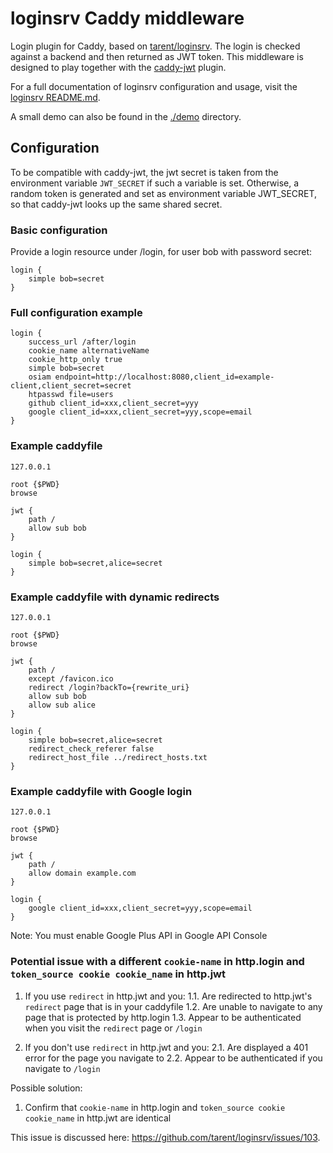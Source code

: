 # loginsrv Caddy middleware

Login plugin for Caddy, based on [tarent/loginsrv](https://github.com/tarent/loginsrv).
The login is checked against a backend and then returned as JWT token.
This middleware is designed to play together with the [caddy-jwt](https://github.com/BTBurke/caddy-jwt) plugin.

For a full documentation of loginsrv configuration and usage, visit the [loginsrv README.md](https://github.com/tarent/loginsrv).

A small demo can also be found in the [./demo](https://github.com/tarent/loginsrv/tree/master/caddy/demo) directory.

## Configuration
To be compatible with caddy-jwt, the jwt secret is taken from the environment variable `JWT_SECRET`
if such a variable is set. Otherwise, a random token is generated and set as environment variable JWT_SECRET,
so that caddy-jwt looks up the same shared secret.

### Basic configuration
Provide a login resource under /login, for user bob with password secret:
```
login {
    simple bob=secret
}
```

### Full configuration example
```
login {
    success_url /after/login
    cookie_name alternativeName
    cookie_http_only true
    simple bob=secret
    osiam endpoint=http://localhost:8080,client_id=example-client,client_secret=secret
    htpasswd file=users
    github client_id=xxx,client_secret=yyy
    google client_id=xxx,client_secret=yyy,scope=email
}
```

### Example caddyfile
```
127.0.0.1

root {$PWD}
browse

jwt {
    path /
    allow sub bob
}

login {
    simple bob=secret,alice=secret
}
```

### Example caddyfile with dynamic redirects
```
127.0.0.1

root {$PWD}
browse

jwt {
    path /
    except /favicon.ico
    redirect /login?backTo={rewrite_uri}
    allow sub bob
    allow sub alice
}

login {
    simple bob=secret,alice=secret
    redirect_check_referer false
    redirect_host_file ../redirect_hosts.txt
}
```

### Example caddyfile with Google login

```
127.0.0.1

root {$PWD}
browse

jwt {
    path /
    allow domain example.com
}

login {
    google client_id=xxx,client_secret=yyy,scope=email
}
```
Note: You must enable Google Plus API in Google API Console

### Potential issue with a different `cookie-name` in http.login and `token_source cookie cookie_name` in http.jwt

1. If you use `redirect` in http.jwt and you:
1.1. Are redirected to http.jwt's `redirect` page that is in your caddyfile
1.2. Are unable to navigate to any page that is protected by http.login
1.3. Appear to be authenticated when you visit the `redirect` page or `/login`

2. If you don't use `redirect` in http.jwt and you:
2.1. Are displayed a 401 error for the page you navigate to
2.2. Appear to be authenticated if you navigate to `/login`

Possible solution:
1. Confirm that `cookie-name` in http.login and `token_source cookie cookie_name` in http.jwt are identical

This issue is discussed here: https://github.com/tarent/loginsrv/issues/103.
